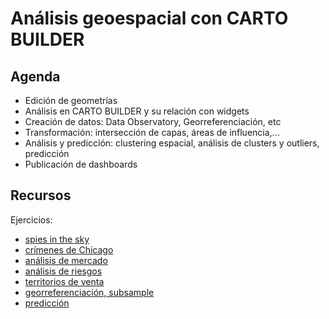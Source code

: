 Análisis geoespacial con CARTO BUILDER
==========================================

## Agenda

* Edición de geometrías
* Análisis en CARTO BUILDER y su relación con widgets
* Creación de datos: Data Observatory, Georreferenciación, etc
* Transformación: intersección de capas, áreas de influencia,...
* Análisis y predicción: clustering espacial, análisis de clusters y outliers, predicción
* Publicación de dashboards

## Recursos

Ejercicios:

* [spies in the sky](exercises/spies.md)
* [crímenes de Chicago](exercises/chicago)
* [análisis de mercado](exercises/dominos.md)
* [análisis de riesgos](exercises/railways.md)
* [territorios de venta](exercises/portland.md)
* [georreferenciación, subsample](exercises/TODO)
* [predicción](exercises/TODO)